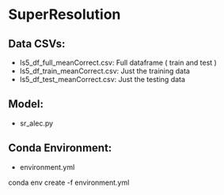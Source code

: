 # SuperResolution
## Data CSVs:
- ls5_df_full_meanCorrect.csv: Full dataframe ( train and test )
- ls5_df_train_meanCorrect.csv: Just the training data
- ls5_df_test_meanCorrect.csv: Just the testing data

## Model:
- sr_alec.py

## Conda Environment:
- environment.yml

conda env create -f environment.yml
